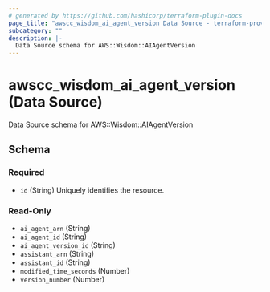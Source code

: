 ```yaml
---
# generated by https://github.com/hashicorp/terraform-plugin-docs
page_title: "awscc_wisdom_ai_agent_version Data Source - terraform-provider-awscc"
subcategory: ""
description: |-
  Data Source schema for AWS::Wisdom::AIAgentVersion
---
```


# awscc_wisdom_ai_agent_version (Data Source)

Data Source schema for AWS::Wisdom::AIAgentVersion



<!-- schema generated by tfplugindocs -->
## Schema

### Required

- `id` (String) Uniquely identifies the resource.

### Read-Only

- `ai_agent_arn` (String)
- `ai_agent_id` (String)
- `ai_agent_version_id` (String)
- `assistant_arn` (String)
- `assistant_id` (String)
- `modified_time_seconds` (Number)
- `version_number` (Number)
